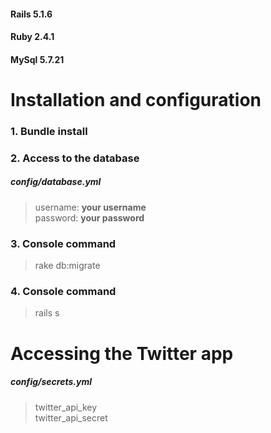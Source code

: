 #### Rails 5.1.6
#### Ruby 2.4.1
#### MySql 5.7.21
# Installation and configuration
### 1. Bundle install
### 2. Аccess to the database
##### config/database.yml
> username: **your username** <br/>
> password: **your password**
### 3. Console command
> rake db:migrate
### 4. Console command
> rails s
# Accessing the Twitter app
##### config/secrets.yml
> twitter_api_key <br/>
> twitter_api_secret
